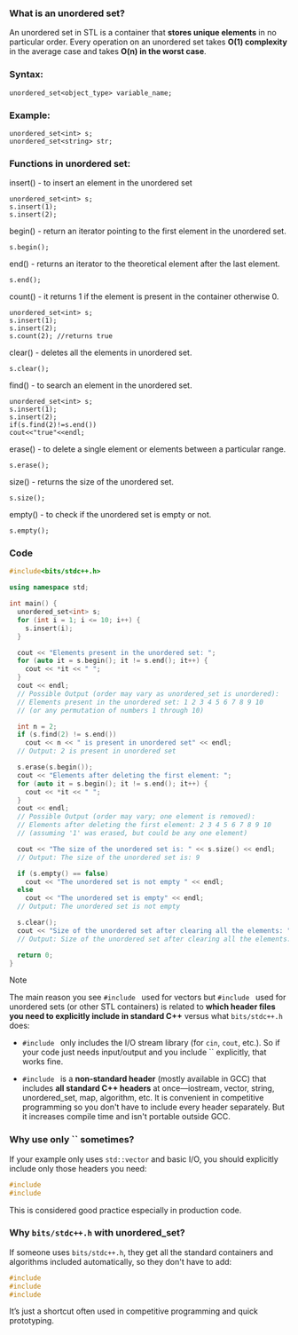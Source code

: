 ### What is an unordered set?

An unordered set in STL is a container that **stores unique elements** in no particular order. Every operation on an unordered set takes **O(1) complexity** in the average case and takes **O(n) in the worst case**.

### Syntax:

```
unordered_set<object_type> variable_name;
```

### Example:

```
unordered_set<int> s;
unordered_set<string> str;
```

### Functions in unordered set:

insert() - to insert an element in the unordered set
```
unordered_set<int> s;
s.insert(1);
s.insert(2);
```
begin() - return an iterator pointing to the first element in the unordered set.
```
s.begin();
```
end() - returns an iterator to the theoretical element after the last element.
```
s.end();
```
count() - it returns 1 if the element is present in the container otherwise 0.
```
unordered_set<int> s;
s.insert(1);
s.insert(2);
s.count(2); //returns true
```
clear() - deletes all the elements in unordered set.
```
s.clear();
```
find() - to search an element in the unordered set.
```
unordered_set<int> s;
s.insert(1);
s.insert(2);
if(s.find(2)!=s.end())
cout<<"true"<<endl;
```
erase() - to delete a single element or elements between a particular range.
```
s.erase();
```
size() - returns the size of the unordered set.
```
s.size();
```
empty() - to check if the unordered set is empty or not.
```
s.empty();
```
### Code
```cpp
#include<bits/stdc++.h>

using namespace std;

int main() {
  unordered_set<int> s;
  for (int i = 1; i <= 10; i++) {
    s.insert(i);
  }

  cout << "Elements present in the unordered set: ";
  for (auto it = s.begin(); it != s.end(); it++) {
    cout << *it << " ";
  }
  cout << endl;
  // Possible Output (order may vary as unordered_set is unordered):
  // Elements present in the unordered set: 1 2 3 4 5 6 7 8 9 10 
  // (or any permutation of numbers 1 through 10)

  int n = 2;
  if (s.find(2) != s.end())
    cout << n << " is present in unordered set" << endl;
  // Output: 2 is present in unordered set

  s.erase(s.begin());
  cout << "Elements after deleting the first element: ";
  for (auto it = s.begin(); it != s.end(); it++) {
    cout << *it << " ";
  }
  cout << endl;
  // Possible Output (order may vary; one element is removed):
  // Elements after deleting the first element: 2 3 4 5 6 7 8 9 10 
  // (assuming '1' was erased, but could be any one element)

  cout << "The size of the unordered set is: " << s.size() << endl;
  // Output: The size of the unordered set is: 9

  if (s.empty() == false)
    cout << "The unordered set is not empty " << endl;
  else
    cout << "The unordered set is empty" << endl;
  // Output: The unordered set is not empty 

  s.clear();
  cout << "Size of the unordered set after clearing all the elements: " << s.size();
  // Output: Size of the unordered set after clearing all the elements: 0

  return 0;
}

```

> [!NOTE]
> The main reason you see `#include ` used for vectors but `#include ` used for unordered sets (or other STL containers) is related to **which header files you need to explicitly include in standard C++** versus what `bits/stdc++.h` does:
>
>- `#include ` only includes the I/O stream library (for `cin`, `cout`, etc.). So if your code just needs input/output and you include `` explicitly, that works fine.
>  
>- `#include ` is a **non-standard header** (mostly available in GCC) that includes **all standard C++ headers** at once—iostream, vector, string, unordered_set, map, algorithm, etc. It is convenient in competitive programming so you don't have to include every header separately. But it increases compile time and isn't portable outside GCC.
>
>### Why use only `` sometimes?
>
>If your example only uses `std::vector` and basic I/O, you should explicitly include only those headers you need:
>
>```cpp
>#include 
>#include 
>```
>
>This is considered good practice especially in production code.
>
>### Why `bits/stdc++.h` with unordered_set?
>
>If someone uses `bits/stdc++.h`, they get all the standard containers and algorithms included automatically, so they don't have to add:
>
>```cpp
>#include 
>#include 
>#include 
>```
>
>It’s just a shortcut often used in competitive programming and quick prototyping.
